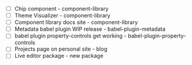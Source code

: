 - [ ] Chip component - component-library
- [ ] Theme Visualizer - component-library
- [ ] Component library docs site - component-library
- [ ] Metadata babel plugin WIP release - babel-plugin-metadata
- [ ] babel plugin property-controls get working -
      babel-plugin-property-controls
- [ ] Projects page on personal site - blog
- [ ] Live editor package - new package
